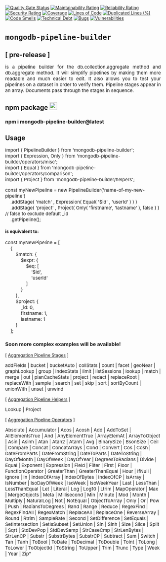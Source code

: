 <p style="text-align: center; width: 100%;">

[![Quality Gate Status](https://sonarcloud.io/api/project_badges/measure?project=MikeDev75015_mongodb-pipeline-builder&metric=alert_status)](https://sonarcloud.io/dashboard?id=MikeDev75015_mongodb-pipeline-builder)
[![Maintainability Rating](https://sonarcloud.io/api/project_badges/measure?project=MikeDev75015_mongodb-pipeline-builder&metric=sqale_rating)](https://sonarcloud.io/dashboard?id=MikeDev75015_mongodb-pipeline-builder)
[![Reliability Rating](https://sonarcloud.io/api/project_badges/measure?project=MikeDev75015_mongodb-pipeline-builder&metric=reliability_rating)](https://sonarcloud.io/dashboard?id=MikeDev75015_mongodb-pipeline-builder)
[![Security Rating](https://sonarcloud.io/api/project_badges/measure?project=MikeDev75015_mongodb-pipeline-builder&metric=security_rating)](https://sonarcloud.io/dashboard?id=MikeDev75015_mongodb-pipeline-builder)
[![Coverage](https://sonarcloud.io/api/project_badges/measure?project=MikeDev75015_mongodb-pipeline-builder&metric=coverage)](https://sonarcloud.io/dashboard?id=MikeDev75015_mongodb-pipeline-builder)
[![Lines of Code](https://sonarcloud.io/api/project_badges/measure?project=MikeDev75015_mongodb-pipeline-builder&metric=ncloc)](https://sonarcloud.io/dashboard?id=MikeDev75015_mongodb-pipeline-builder)
[![Duplicated Lines (%)](https://sonarcloud.io/api/project_badges/measure?project=MikeDev75015_mongodb-pipeline-builder&metric=duplicated_lines_density)](https://sonarcloud.io/dashboard?id=MikeDev75015_mongodb-pipeline-builder)
[![Code Smells](https://sonarcloud.io/api/project_badges/measure?project=MikeDev75015_mongodb-pipeline-builder&metric=code_smells)](https://sonarcloud.io/dashboard?id=MikeDev75015_mongodb-pipeline-builder)
[![Technical Debt](https://sonarcloud.io/api/project_badges/measure?project=MikeDev75015_mongodb-pipeline-builder&metric=sqale_index)](https://sonarcloud.io/dashboard?id=MikeDev75015_mongodb-pipeline-builder)
[![Bugs](https://sonarcloud.io/api/project_badges/measure?project=MikeDev75015_mongodb-pipeline-builder&metric=bugs)](https://sonarcloud.io/dashboard?id=MikeDev75015_mongodb-pipeline-builder)
[![Vulnerabilities](https://sonarcloud.io/api/project_badges/measure?project=MikeDev75015_mongodb-pipeline-builder&metric=vulnerabilities)](https://sonarcloud.io/dashboard?id=MikeDev75015_mongodb-pipeline-builder)

# `mongodb-pipeline-builder`

## <span style="display: block; font-weight: bold; whitespace: nowrap;">[ pre-release ]</span>

</p>

<p style="text-align: justify; width: 100%;font-size: 15px;">
is a pipeline builder for the db.collection.aggregate method and db.aggregate method. It will simplify pipelines by making them more
readable and much easier to edit. It also allows you to test your pipelines on a dataset in order to verify them. Pipeline stages appear in an array. Documents pass
through the stages in sequence.
</p>

## npm package <img src="https://pbs.twimg.com/media/EDoWJbUXYAArclg.png" width="24" height="24" />

### npm i mongodb-pipeline-builder@latest

## Usage

<p style="font-size: 15px;">
import { PipelineBuilder } from 'mongodb-pipeline-builder';<br>
import { Expression, Only } from 'mongodb-pipeline-builder/operators/misc';<br>
import { Equal } from 'mongodb-pipeline-builder/operators/comparison';<br>
import { Project } from 'mongodb-pipeline-builder/helpers';<br>
</p>

<p style="font-size: 15px;">
const myNewPipeline = new PipelineBuilder('name-of-my-new-pipeline')<br>
&nbsp;&nbsp;&nbsp;&nbsp;.addStage( 'match' , Expression( Equal( '$id' , 'userId' ) ) )<br>
&nbsp;&nbsp;&nbsp;&nbsp;.addStage( 'project' , Project( Only( 'firstname', 'lastname' ), false ) ) // false to exclude default _id<br>
&nbsp;&nbsp;&nbsp;&nbsp;.getPipeline();
</p>

#### is equivalent to:

<p style="font-size: 15px;">
const myNewPipeline = [<br>
&nbsp;&nbsp;&nbsp;&nbsp;{<br>
&nbsp;&nbsp;&nbsp;&nbsp;&nbsp;&nbsp;&nbsp;&nbsp;$match:&nbsp;{<br>
&nbsp;&nbsp;&nbsp;&nbsp;&nbsp;&nbsp;&nbsp;&nbsp;&nbsp;&nbsp;&nbsp;&nbsp;$expr:&nbsp;{<br>
&nbsp;&nbsp;&nbsp;&nbsp;&nbsp;&nbsp;&nbsp;&nbsp;&nbsp;&nbsp;&nbsp;&nbsp;&nbsp;&nbsp;&nbsp;&nbsp;$eq:&nbsp;[<br>
&nbsp;&nbsp;&nbsp;&nbsp;&nbsp;&nbsp;&nbsp;&nbsp;&nbsp;&nbsp;&nbsp;&nbsp;&nbsp;&nbsp;&nbsp;&nbsp;&nbsp;&nbsp;&nbsp;&nbsp;'$id',<br>
&nbsp;&nbsp;&nbsp;&nbsp;&nbsp;&nbsp;&nbsp;&nbsp;&nbsp;&nbsp;&nbsp;&nbsp;&nbsp;&nbsp;&nbsp;&nbsp;&nbsp;&nbsp;&nbsp;&nbsp;'userId'<br>
&nbsp;&nbsp;&nbsp;&nbsp;&nbsp;&nbsp;&nbsp;&nbsp;&nbsp;&nbsp;&nbsp;&nbsp;&nbsp;&nbsp;&nbsp;&nbsp;]<br>
&nbsp;&nbsp;&nbsp;&nbsp;&nbsp;&nbsp;&nbsp;&nbsp;&nbsp;&nbsp;&nbsp;&nbsp;}<br>
&nbsp;&nbsp;&nbsp;&nbsp;&nbsp;&nbsp;&nbsp;&nbsp;},<br>
&nbsp;&nbsp;&nbsp;&nbsp;&nbsp;&nbsp;&nbsp;&nbsp;$project:&nbsp;{<br>
&nbsp;&nbsp;&nbsp;&nbsp;&nbsp;&nbsp;&nbsp;&nbsp;&nbsp;&nbsp;&nbsp;&nbsp;_id:&nbsp;0,<br>
&nbsp;&nbsp;&nbsp;&nbsp;&nbsp;&nbsp;&nbsp;&nbsp;&nbsp;&nbsp;&nbsp;&nbsp;firstname:&nbsp;1,<br>
&nbsp;&nbsp;&nbsp;&nbsp;&nbsp;&nbsp;&nbsp;&nbsp;&nbsp;&nbsp;&nbsp;&nbsp;lastname:&nbsp;1<br>
&nbsp;&nbsp;&nbsp;&nbsp;&nbsp;&nbsp;&nbsp;&nbsp;}<br>
&nbsp;&nbsp;&nbsp;&nbsp;];<br>
</p>

### Soon more complex examples will be available!

<p style="font-size: 14px; white-space: nowrap;">[ <a href="https://docs.mongodb.com/manual/reference/operator/aggregation-pipeline/" target="_blank">Aggregation Pipeline Stages</a> ]</p>

<p style="font-size: 15px;">
addFields | bucket | bucketAuto | collStats | count | facet | geoNear | graphLookup | group | indexStats | limit | listSessions | lookup | match | merge | out | planCacheStats | project | redact | replaceRoot | replaceWith | sample | search | set | skip | sort | sortByCount | unionWith | unset | unwind
</p>

<p style="font-size: 14px; white-space: nowrap;">[ <a href="https://docs.mongodb.com/manual/reference/operator/aggregation-pipeline/" target="_blank">Aggregation Pipeline Helpers</a> ]</p>

<p style="font-size: 15px;">
Lookup | Project
</p>

<p style="font-size: 14px; white-space: nowrap;">[ <a href="https://docs.mongodb.com/manual/reference/operator/aggregation/" target="_blank">Aggregation Pipeline Operators</a> ]</p>

<p style="font-size: 15px;">
Absolute | Accumulator | Acos | Acosh | Add | AddToSet | AllElementsTrue | And | AnyElementTrue | ArrayElemAt | ArrayToObject | Asin | Asinh | Atan | Atan2 | Atanh | Avg | BinarySize | BsonSize | Ceil | Compare | Concat | ConcatArrays | Cond | Convert | Cos | Cosh | DateFromParts | DateFromString | DateToParts | DateToString | DayOfMonth | DayOfWeek | DayOfYear | DegreesToRadians | Divide | Equal | Exponent | Expression | Field | Filter | First | Floor | FunctionOperator | GreaterThan | GreaterThanEqual | Hour | IfNull | Ignore | In | IndexOfArray | IndexOfBytes | IndexOfCP | IsArray | IsNumber | IsoDayOfWeek | IsoWeek | IsoWeekYear | Last | LessThan | LessThanEqual | Let | Literal | Log | Log10 | Ltrim | MapOperator | Max | MergeObjects | Meta | Millisecond | Min | Minute | Mod | Month | Multiply | NaturalLog | Not | NotEqual | ObjectToArray | Only | Or | Pow | Push | RadiansToDegrees | Rand | Range | Reduce | RegexFind | RegexFindAll | RegexMatch | ReplaceAll | ReplaceOne | ReverseArray | Round | Rtrim | SampleRate | Second | SetDifference | SetEquals | SetIntersection | SetIsSubset | SetUnion | Sin | Sinh | Size | Slice | Split | Sqrt | StdDevPop | StdDevSamp | StrCaseCmp | StrLenBytes | StrLenCP | Substr | SubstrBytes | SubstrCP | Subtract | Sum | Switch | Tan | Tanh | ToBool | ToDate | ToDecimal | ToDouble | ToInt | ToLong | ToLower | ToObjectId | ToString | ToUpper | Trim | Trunc | Type | Week | Year | Zip"
</p>





